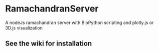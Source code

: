 # RamachandranServer
A nodeJs ramachandran server with BioPython scripting and plotly.js or 3D.js visualization

## See the wiki for installation
